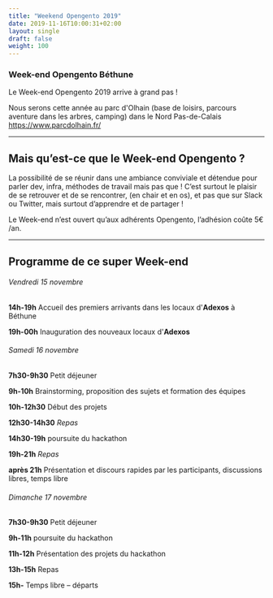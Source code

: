 ```yaml
---
title: "Weekend Opengento 2019"
date: 2019-11-16T10:00:31+02:00
layout: single
draft: false
weight: 100
---
```


### Week-end Opengento Béthune

Le Week-end Opengento 2019 arrive à grand pas !

Nous serons cette année au parc d'Olhain (base de loisirs, parcours aventure dans les arbres, camping) dans le Nord Pas-de-Calais
<https://www.parcdolhain.fr/>

------

## Mais qu’est-ce que le Week-end Opengento ?

La possibilité de se réunir dans une ambiance conviviale et détendue pour parler dev, infra, méthodes de travail mais pas que !
C’est surtout le plaisir de se retrouver et de se rencontrer, (en chair et en os), et pas que sur Slack ou Twitter, mais surtout d’apprendre et de partager !

Le Week-end n’est ouvert qu’aux adhérents Opengento, l’adhésion coûte 5€ /an.

------

## Programme de ce super Week-end

###### Vendredi 15 novembre

**14h-19h** Accueil des premiers arrivants dans les locaux d'**Adexos** à Béthune

**19h-00h** Inauguration des nouveaux locaux d'**Adexos**


###### Samedi 16 novembre

**7h30-9h30** Petit déjeuner

**9h-10h** Brainstorming, proposition des sujets et formation des équipes

**10h-12h30** Début des projets

**12h30-14h30** *Repas*

**14h30-19h** poursuite du hackathon

**19h-21h** *Repas*

**après 21h** Présentation et discours rapides par les participants, discussions libres, temps libre

###### Dimanche 17 novembre

**7h30-9h30** Petit déjeuner

**9h-11h** poursuite du hackathon

**11h-12h** Présentation des projets du hackathon

**13h-15h** Repas

**15h-** Temps libre – départs
